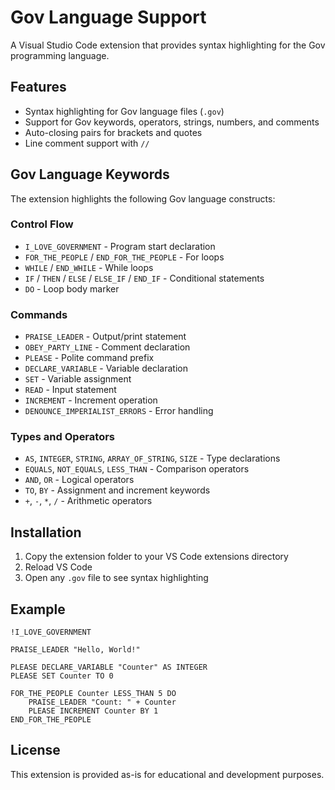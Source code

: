 # Gov Language Support

A Visual Studio Code extension that provides syntax highlighting for the Gov programming language.

## Features

- Syntax highlighting for Gov language files (`.gov`)
- Support for Gov keywords, operators, strings, numbers, and comments
- Auto-closing pairs for brackets and quotes
- Line comment support with `//`

## Gov Language Keywords

The extension highlights the following Gov language constructs:

### Control Flow
- `I_LOVE_GOVERNMENT` - Program start declaration
- `FOR_THE_PEOPLE` / `END_FOR_THE_PEOPLE` - For loops
- `WHILE` / `END_WHILE` - While loops
- `IF` / `THEN` / `ELSE` / `ELSE_IF` / `END_IF` - Conditional statements
- `DO` - Loop body marker

### Commands
- `PRAISE_LEADER` - Output/print statement
- `OBEY_PARTY_LINE` - Comment declaration
- `PLEASE` - Polite command prefix
- `DECLARE_VARIABLE` - Variable declaration
- `SET` - Variable assignment
- `READ` - Input statement
- `INCREMENT` - Increment operation
- `DENOUNCE_IMPERIALIST_ERRORS` - Error handling

### Types and Operators
- `AS`, `INTEGER`, `STRING`, `ARRAY_OF_STRING`, `SIZE` - Type declarations
- `EQUALS`, `NOT_EQUALS`, `LESS_THAN` - Comparison operators
- `AND`, `OR` - Logical operators
- `TO`, `BY` - Assignment and increment keywords
- `+`, `-`, `*`, `/` - Arithmetic operators

## Installation

1. Copy the extension folder to your VS Code extensions directory
2. Reload VS Code
3. Open any `.gov` file to see syntax highlighting

## Example

```gov
!I_LOVE_GOVERNMENT

PRAISE_LEADER "Hello, World!"

PLEASE DECLARE_VARIABLE "Counter" AS INTEGER
PLEASE SET Counter TO 0

FOR_THE_PEOPLE Counter LESS_THAN 5 DO
    PRAISE_LEADER "Count: " + Counter
    PLEASE INCREMENT Counter BY 1
END_FOR_THE_PEOPLE
```

## License

This extension is provided as-is for educational and development purposes.